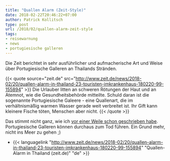 ```yaml
---
title: "Quallen Alarm (Zeit-Style)"
date: 2018-02-22T20:46:22+07:00
author: Patrick Kollitsch
type: post
url: /2018/02/quallen-alarm-zeit-style
tags:
- reisewarnung
- news
- portugiesische galleren
---
```


Die Zeit berichtet in sehr ausf&uuml;hrlicher und aufmacherische Art und Weise &uuml;ber Portugiesische Galleren an Thailands Str&auml;nden. 

{{< quote source="zeit.de" src="http://www.zeit.de/news/2018-02/20/quallen-alarm-in-thailand-23-touristen-imkrankenhaus-180220-99-155894" >}} 
    Die Urlauber litten an schweren Rötungen der Haut und an Atemnot, wie die Gesundheitsbehörde mitteilte. Schuld daran ist die sogenannte Portugiesische Galeere - eine Quallenart, die im verhältnismäßig warmen Wasser gerade weit verbreitet ist. Ihr Gift kann kleinere Fische töten, Menschen aber nicht. 
{{< /quote >}}

Das stimmt nicht ganz, wie ich [vor einer Weile schon geschrieben habe](/2017/06/portugiesische-galeeren/). Portugiesische Galleren k&ouml;nnen durchaus zum Tod f&uuml;hren. Ein Grund mehr, nicht ins Meer zu gehen ;)

-   {{< languagelink "http://www.zeit.de/news/2018-02/20/quallen-alarm-in-thailand-23-touristen-imkrankenhaus-180220-99-155894" "Quallen-Alarm in Thailand (zeit.de)" "de" >}}
